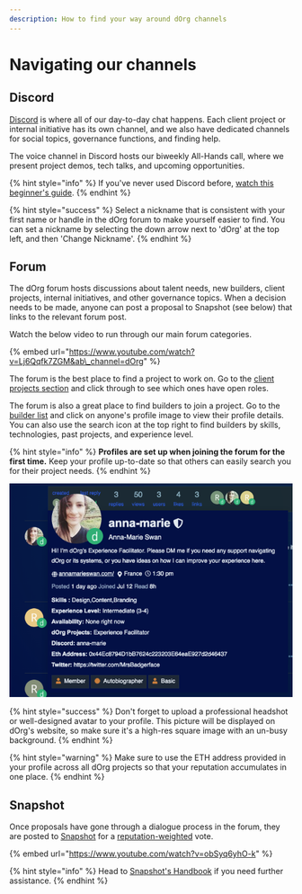 ```yaml
---
description: How to find your way around dOrg channels
---
```


# Navigating our channels

## Discord

[Discord](https://discord.com/invite/6Kujmad) is where all of our day-to-day chat happens. Each client project or internal initiative has its own channel, and we also have dedicated channels for social topics, governance functions, and finding help.

The voice channel in Discord hosts our biweekly All-Hands call, where we present project demos, tech talks, and upcoming opportunities.

{% hint style="info" %}
If you've never used Discord before, [watch this beginner's guide](https://www.youtube.com/watch?v=rnYGrq95ezA&ab_channel=Howfinity).
{% endhint %}

{% hint style="success" %}
Select a nickname that is consistent with your first name or handle in the dOrg forum to make yourself easier to find. You can set a nickname by selecting the down arrow next to 'dOrg' at the top left, and then 'Change Nickname'.
{% endhint %}

## Forum

The dOrg forum hosts discussions about talent needs, new builders, client projects, internal initiatives, and other governance topics. When a decision needs to be made, anyone can post a proposal to Snapshot \(see below\) that links to the relevant forum post.

Watch the below video to run through our main forum categories.

{% embed url="https://www.youtube.com/watch?v=Lj6Qqfk7ZGM&ab\_channel=dOrg" %}

The forum is the best place to find a project to work on. Go to the [client projects section](https://forum.dorg.tech/c/clientproject) and click through to see which ones have open roles.

The forum is also a great place to find builders to join a project. Go to the [builder list](https://forum.dorg.tech/u/) and click on anyone's profile image to view their profile details. You can also use the search icon at the top right to find builders by skills, technologies, past projects, and experience level.

{% hint style="info" %}
**Profiles are set up when joining the forum for the first time.** Keep your profile up-to-date so that others can easily search you for their project needs. 
{% endhint %}

![Here&apos;s what our Experience Facilitator&apos;s profile looks like](../.gitbook/assets/screen-shot-2021-09-01-at-13.30.43.png)

{% hint style="success" %}
Don't forget to upload a professional headshot or well-designed avatar to your profile. This picture will be displayed on dOrg's website, so make sure it's a high-res square image with an un-busy background.
{% endhint %}

{% hint style="warning" %}
Make sure to use the ETH address provided in your profile across all dOrg projects so that your reputation accumulates in one place.
{% endhint %}

## Snapshot

Once proposals have gone through a dialogue process in the forum, they are posted to [Snapshot](https://snapshot.org/#/dorg.eth) for a [reputation-weighted](../governance.md#reputation) vote.

{% embed url="https://www.youtube.com/watch?v=obSyq6yhO-k" %}

{% hint style="info" %}
Head to [Snapshot's Handbook](https://docs.snapshot.org/proposals) if you need further assistance.
{% endhint %}

